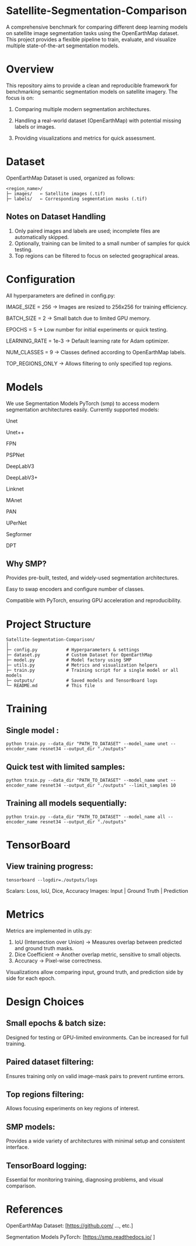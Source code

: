 # Satellite-Segmentation-Comparison

A comprehensive benchmark for comparing different deep learning models on satellite image segmentation tasks using the OpenEarthMap dataset. This project provides a flexible pipeline to train, evaluate, and visualize multiple state-of-the-art segmentation models.

# Overview

This repository aims to provide a clean and reproducible framework for benchmarking semantic segmentation models on satellite imagery. The focus is on:

1. Comparing multiple modern segmentation architectures.

2. Handling a real-world dataset (OpenEarthMap) with potential missing labels or images.

3. Providing visualizations and metrics for quick assessment.

# Dataset

OpenEarthMap Dataset is used, organized as follows:

```
<region_name>/
├─ images/   ← Satellite images (.tif)
├─ labels/   ← Corresponding segmentation masks (.tif)
```

## Notes on Dataset Handling
1. Only paired images and labels are used; incomplete files are automatically skipped.
2. Optionally, training can be limited to a small number of samples for quick testing.
3. Top regions can be filtered to focus on selected geographical areas.

# Configuration

All hyperparameters are defined in config.py:

IMAGE_SIZE = 256 → Images are resized to 256x256 for training efficiency.

BATCH_SIZE = 2 → Small batch due to limited GPU memory.

EPOCHS = 5 → Low number for initial experiments or quick testing.

LEARNING_RATE = 1e-3 → Default learning rate for Adam optimizer.

NUM_CLASSES = 9 → Classes defined according to OpenEarthMap labels.

TOP_REGIONS_ONLY → Allows filtering to only specified top regions.

# Models

We use Segmentation Models PyTorch (smp)
 to access modern segmentation architectures easily. Currently supported models:

Unet

Unet++

FPN

PSPNet

DeepLabV3

DeepLabV3+

Linknet

MAnet

PAN

UPerNet

Segformer

DPT

## Why SMP?

Provides pre-built, tested, and widely-used segmentation architectures.

Easy to swap encoders and configure number of classes.

Compatible with PyTorch, ensuring GPU acceleration and reproducibility.

# Project Structure
```
Satellite-Segmentation-Comparison/
│
├─ config.py           # Hyperparameters & settings
├─ dataset.py          # Custom Dataset for OpenEarthMap
├─ model.py            # Model factory using SMP
├─ utils.py            # Metrics and visualization helpers
├─ train.py            # Training script for a single model or all models
├─ outputs/            # Saved models and TensorBoard logs
└─ README.md           # This file
```

# Training

## Single model :
```python train.py --data_dir "PATH_TO_DATASET" --model_name unet --encoder_name resnet34 --output_dir "./outputs"```

## Quick test with limited samples:
```python train.py --data_dir "PATH_TO_DATASET" --model_name unet --encoder_name resnet34 --output_dir "./outputs" --limit_samples 10```

## Training all models sequentially:
```python train.py --data_dir "PATH_TO_DATASET" --model_name all --encoder_name resnet34 --output_dir "./outputs"```

# TensorBoard
## View training progress:
```tensorboard --logdir=./outputs/logs```

Scalars: Loss, IoU, Dice, Accuracy
Images: Input | Ground Truth | Prediction

# Metrics 
Metrics are implemented in utils.py:

1. IoU (Intersection over Union) → Measures overlap between predicted and ground truth masks.
2. Dice Coefficient → Another overlap metric, sensitive to small objects.
3. Accuracy → Pixel-wise correctness.

Visualizations allow comparing input, ground truth, and prediction side by side for each epoch.

# Design Choices
## Small epochs & batch size:
Designed for testing or GPU-limited environments. Can be increased for full training.

## Paired dataset filtering:
Ensures training only on valid image-mask pairs to prevent runtime errors.

## Top regions filtering:
Allows focusing experiments on key regions of interest.

## SMP models:
Provides a wide variety of architectures with minimal setup and consistent interface.

## TensorBoard logging:
Essential for monitoring training, diagnosing problems, and visual comparison.

# References

OpenEarthMap Dataset: [https://github.com/
..., etc.]

Segmentation Models PyTorch: [https://smp.readthedocs.io/
]